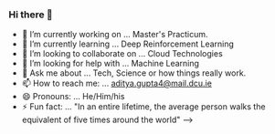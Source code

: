 ### Hi there 👋

- 🔭 I’m currently working on ... Master's Practicum.
- 🌱 I’m currently learning ... Deep Reinforcement Learning
- 👯 I’m looking to collaborate on ... Cloud Technologies
- 🤔 I’m looking for help with ... Machine Learning
- 💬 Ask me about ... Tech, Science or how things really work. 
- 📫 How to reach me: ... aditya.gupta4@mail.dcu.ie
- 😄 Pronouns: ... He/Him/his
- ⚡ Fun fact: ... "In an entire lifetime, the average person walks the equivalent of five times around the world"
-->
